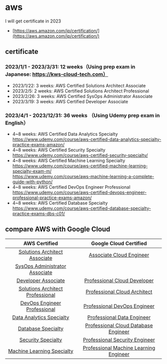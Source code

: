 # aws
I will get certificate in 2023<br>
- [https://aws.amazon.com/jp/certification/](https://aws.amazon.com/jp/certification/)

## certificate
### 2023/1/1 - 2023/3/31: 12 weeks（Using prep exam in Japanese: https://kws-cloud-tech.com）<br>
- 2023/1/22: 3 weeks: AWS Certified Solutions Architect Associate
- 2023/2/5: 2 weeks: AWS Certified Solutions Architect Professional
- 2023/2/26: 3 weeks: AWS Certified SysOps Administrator Associate
- 2023/3/19: 3 weeks: AWS Certified Developer Associate

### 2023/4/1 - 2023/12/31: 36 weeks （Using Udemy prep exam in English）<br>
- 4~8 weeks: AWS Certified Data Analytics Specialty<br>
https://www.udemy.com/course/aws-certified-data-analytics-specialty-practice-exams-amazon/<br>
- 4~8 weeks: AWS Certified Security Specialty<br>
https://www.udemy.com/course/aws-certified-security-specialty/<br>
- 4~8 weeks: AWS Certified Machine Learning Specialty<br>
https://www.udemy.com/course/aws-certified-machine-learning-specialty-exam-m/<br>
https://www.udemy.com/course/aws-machine-learning-a-complete-guide-with-python/<br>
- 4~8 weeks: AWS Certified DevOps Engineer Professional<br>
https://www.udemy.com/course/aws-certified-devops-engineer-professional-practice-exams-amazon/<br>
- 4~8 weeks: AWS Certified Database Specialty<br>
https://www.udemy.com/course/aws-certified-database-specialty-practice-exams-dbs-c01/<br>

## compare AWS with Google Cloud

|AWS Certified|Google Cloud Certified|
|:---:|:---:|
|[Solutions Architect Associate](https://aws.amazon.com/certification/certified-solutions-architect-associate/)|[Associate Cloud Engineer](https://cloud.google.com/certification/cloud-engineer) 
|[SysOps Administrator Associate](https://aws.amazon.com/jp/certification/certified-sysops-admin-associate/)|
|[Developer Associate](https://aws.amazon.com/jp/certification/certified-developer-associate/)|[Professional Cloud Developer](https://cloud.google.com/certification/cloud-developer)
|[Solutions Architect Professional](https://aws.amazon.com/jp/certification/certified-solutions-architect-professional/)|[Professional Cloud Architect](https://cloud.google.com/certification/cloud-architect)
|[DevOps Engineer Professional](https://aws.amazon.com/jp/certification/certified-devops-engineer-professional/)|[Professional DevOps Engineer](https://cloud.google.com/certification/cloud-devops-engineer)
|[Data Analytics Specialty](https://aws.amazon.com/jp/certification/certified-data-analytics-specialty/)|[Professional Data Engineer](https://cloud.google.com/certification/data-engineer)
|[Database Specialty](https://aws.amazon.com/jp/certification/certified-database-specialty/)|[Professional Cloud Database Engineer](https://cloud.google.com/certification/cloud-database-engineer)
|[Security Specialty](https://aws.amazon.com/jp/certification/certified-security-specialty/)|[Professional Security Engineer](https://cloud.google.com/certification/cloud-security-engineer)
|[Machine Learning Specialty](https://aws.amazon.com/jp/certification/certified-machine-learning-specialty/)|[Professional Machine Learning Engineer](https://cloud.google.com/certification/machine-learning-engineer)
